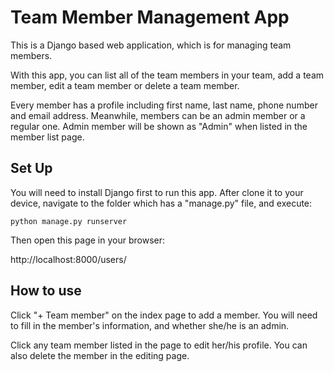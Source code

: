 # Team Member Management App

This is a Django based web application, which is for managing team members.

With this app, you can list all of the team members in your team, add a team member, edit a team member or delete a team member.

Every member has a profile including first name, last name, phone number and email address. Meanwhile, members can be an admin member or a regular one. Admin member will be shown as "Admin" when listed in the member list page.

## Set Up

You will need to install Django first to run this app. After clone it to your device, navigate to the folder which has a "manage.py" file, and execute:

`python manage.py runserver`

Then open this page in your browser:

http://localhost:8000/users/

## How to use

Click "+ Team member" on the index page to add a member. You will need to fill in the member's information, and whether she/he is an admin.

Click any team member listed in the page to edit her/his profile. You can also delete the member in the editing page.